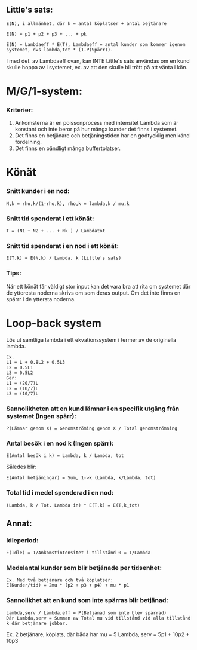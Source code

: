 ## Little's sats:
	E(N), i allmänhet, där k = antal köplatser + antal bejtänare

	E(N) = p1 + p2 + p3 + ... + pk	
	
	E(N) = Lambdaeff * E(T), Lambdaeff = antal kunder som kommer igenom systemet, dvs lambda,tot * (1-P(Spärr)).

I med def. av Lambdaeff ovan, kan INTE Little's sats användas om en kund skulle hoppa av i systemet, ex. av att den skulle bli trött på att vänta i kön.

# M/G/1-system:

### Kriterier:

1. Ankomsterna är en poissonprocess med intensitet Lambda som är konstant och inte beror på hur många kunder det finns i systemet. 
2. Det finns en betjänare och betjäningstiden har en godtycklig men känd fördelning.
3. Det finns en oändligt många buffertplatser.

# Könät

### Snitt kunder i en nod:
	
	N,k = rho,k/(1-rho,k), rho,k = lambda,k / mu,k 

### Snitt tid spenderat i ett könät:

	T = (N1 + N2 + ... + Nk ) / Lambdatot

### Snitt tid spenderat i en nod i ett könät:

	E(T,k) = E(N,k) / Lambda, k (Little's sats)

### Tips:

När ett könät får väldigt stor input kan det vara bra att rita om systemet där de ytteresta noderna skrivs om som deras output. Om det inte finns en spärrr i de yttersta noderna.

# Loop-back system

Lös ut samtliga lambda i  ett ekvationssystem i termer av de originella lambda. 

	Ex.
	L1 = L + 0.8L2 + 0.5L3
	L2 = 0.5L1
	L3 = 0.5L2
	Ger:
	L1 = (20/7)L
	L2 = (10/7)L
	L3 = (10/7)L

### Sannolikheten att en kund lämnar i en specifik utgång från systemet (Ingen spärr):

	P(Lämnar genom X) = Genomströming genom X / Total genomströmning

### Antal besök i en nod k (Ingen spärr):
	
	E(Antal besök i k) = Lambda, k / Lambda, tot

Således blir:

	E(Antal betjäningar) = Sum, 1->k (Lambda, k/Lambda, tot)

### Total tid i medel spenderad i en nod:
	
	(Lambda, k / Tot. Lambda in) * E(T,k) = E(T,k_tot)

## Annat:
### Idleperiod:

	E(Idle) = 1/Ankomstintensitet i tillstånd 0 = 1/Lambda

### Medelantal kunder som blir betjänade per tidsenhet:
	
	Ex. Med två betjänare och två köplatser:
	E(Kunder/tid) = 2mu * (p2 + p3 + p4) + mu * p1

### Sannolikhet att en kund som inte spärras blir betjänad:

	Lambda,serv / Lambda,eff = P(Betjänad som inte blev spärrad)
	Där Lambda,serv = Summan av Total mu vid tillstånd vid alla tillstånd k där betjänare jobbar.
	
Ex. 2 betjänare, köplats, där båda har mu = 5
	Lambda, serv = 5p1 + 10p2 + 10p3

	

